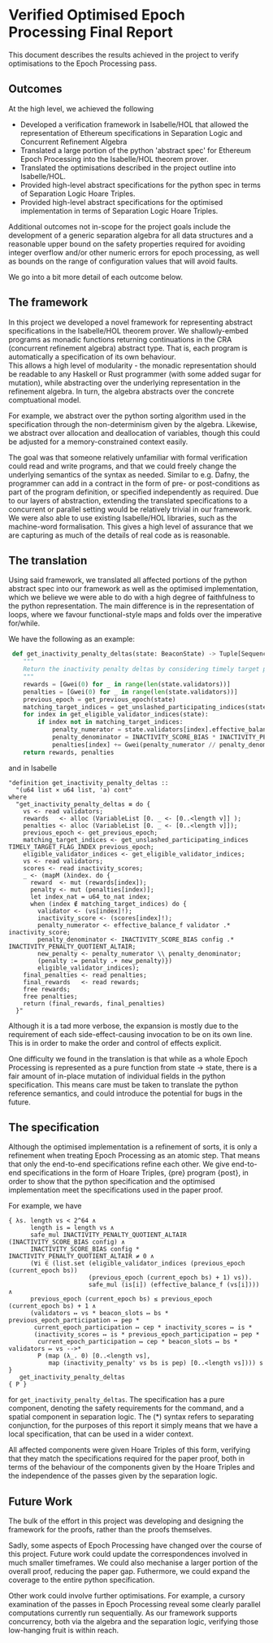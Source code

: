 Verified Optimised Epoch Processing Final Report
===================================



This document describes the results achieved in the project to verify optimisations to the Epoch Processing pass.

## Outcomes

At the high level, we achieved the following


- Developed a verification framework in Isabelle/HOL that allowed the representation of Ethereum specifications in Separation Logic and Concurrent Refinement Algebra
- Translated a large portion of the python 'abstract spec' for Ethereum Epoch Processing into the Isabelle/HOL theorem prover.
- Translated the optimisations described in the project outline into Isabelle/HOL.
- Provided high-level abstract specifications for the python spec in terms of Separation Logic Hoare Triples.
- Provided high-level abstract specifications for the optimised implementation in terms of Separation Logic Hoare Triples.

Additional outcomes not in-scope for the project goals include the development of a generic separation algebra for all data structures and a reasonable upper bound on the safety properties required for avoiding integer overflow and/or other numeric errors for epoch processing, as well as bounds on the range of configuration values that will avoid faults.

We go into a bit more detail of each outcome below.

## The framework

In this project we developed a novel framework for representing abstract specifications in the Isabelle/HOL theorem prover. We shallowly-embed programs as 
monadic functions returning continuations in the CRA (concurrent refinement algebra) abstract type. That is, each program is automatically a specification of its own behaviour.  
This allows a high level of modularity - the monadic representation should be readable to any Haskell or Rust programmer (with some added sugar for mutation), while abstracting over the underlying representation in the refinement algebra.
 In turn, the algebra abstracts over the concrete comptuational model.

For example, we abstract over the python sorting algorithm used in the specification through the non-determinism given by the algebra. Likewise, we abstract over allocation and deallocation of variables,
though this could be adjusted for a memory-constrained context easily. 

The goal was that someone relatively unfamiliar with formal verification could read and write programs, and that we could freely change the underlying semantics of the syntax as needed. Similar to e.g. Dafny, the programmer can add in a contract in the form of pre- or post-conditions as part of the program definition, or specified independently as required. Due to our layers of abstraction, extending the translated specifications to a concurrent or parallel setting
would be relatively trivial in our framework.  We were also able to use existing Isabelle/HOL libraries, such as the machine-word formalisation. This gives a high level of assurance that we are capturing as much of the details of real code as is reasonable.

## The translation

Using said framework, we translated all affected portions of the python abstract spec into our framework as well as the optimised implementation, which we believe we were able to do with a high degree of faithfulness to the python representation.
The main difference is in the representation of loops, where we favour functional-style maps and folds over the imperative for/while.

We have the following as an example:

```python
 def get_inactivity_penalty_deltas(state: BeaconState) -> Tuple[Sequence[Gwei], Sequence[Gwei]]:
    """
    Return the inactivity penalty deltas by considering timely target participation flags and inactivity scores.
    """
    rewards = [Gwei(0) for _ in range(len(state.validators))]
    penalties = [Gwei(0) for _ in range(len(state.validators))]
    previous_epoch = get_previous_epoch(state)
    matching_target_indices = get_unslashed_participating_indices(state, TIMELY_TARGET_FLAG_INDEX, previous_epoch)
    for index in get_eligible_validator_indices(state):
        if index not in matching_target_indices:
            penalty_numerator = state.validators[index].effective_balance * state.inactivity_scores[index]
            penalty_denominator = INACTIVITY_SCORE_BIAS * INACTIVITY_PENALTY_QUOTIENT_BELLATRIX
            penalties[index] += Gwei(penalty_numerator // penalty_denominator)
    return rewards, penalties
```

and in Isabelle

```isabelle
"definition get_inactivity_penalty_deltas ::
  "(u64 list × u64 list, 'a) cont"
where
  "get_inactivity_penalty_deltas ≡ do {
    vs <- read validators;
    rewards   <- alloc (VariableList [0. _ <- [0..<length v]] );
    penalties <- alloc (VariableList [0. _ <- [0..<length v]]);
    previous_epoch <- get_previous_epoch;
    matching_target_indices <- get_unslashed_participating_indices TIMELY_TARGET_FLAG_INDEX previous_epoch;
    eligible_validator_indices <- get_eligible_validator_indices;
    vs <- read validators;
    scores <- read inactivity_scores; 
    _ <- (mapM (λindex. do {
      reward  <- mut (rewards[index]);
      penalty <- mut (penalties[index)];
      let index_nat = u64_to_nat index;
      when (index ∉ matching_target_indices) do {
        validator <- (vs[index]!);
        inactivity_score <- (scores[index]!);
        penalty_numerator <- effective_balance_f validator .* inactivity_score;
        penalty_denominator <- INACTIVITY_SCORE_BIAS config .* INACTIVITY_PENALTY_QUOTIENT_ALTAIR;
        new_penalty <- penalty_numerator \\ penalty_denominator;
        (penalty := penalty .+ new_penalty)}) 
        eligible_validator_indices);
    final_penalties <- read penalties;
    final_rewards   <- read rewards;
    free rewards;
    free penalties;
    return (final_rewards, final_penalties)
  }"
```
  
Although it is a tad more verbose, the expansion is mostly due to the requirement of each side-effect-causing invocation to be on its own line. This is in order to make the order and control of effects explicit.
  
One difficulty we found in the translation is that while as a whole Epoch Processing is represented as a pure function from state -> state, there is a fair amount of in-place mutation of individual fields 
in the python specification. This means care must be taken to translate the python reference semantics, and could introduce the potential for bugs in the future. 

## The specification

Although the optimised implementation is a refinement of sorts,  it is only a refinement when treating Epoch Processing as an atomic step. That means that only the end-to-end specifications refine each other. We give 
end-to-end specifications in the form of Hoare Triples, {pre} program {post}, in order to show that the python specification and the optimised implementation meet the specifications used in the paper proof. 

For example, we have 

```isabelle
{ λs. length vs < 2^64 ∧ 
      length is = length vs ∧
      safe_mul INACTIVITY_PENALTY_QUOTIENT_ALTAIR (INACTIVITY_SCORE_BIAS config) ∧ 
      INACTIVITY_SCORE_BIAS config * INACTIVITY_PENALTY_QUOTIENT_ALTAIR ≠ 0 ∧
      (∀i ∈ (list.set (eligible_validator_indices (previous_epoch (current_epoch bs)) 
                      (previous_epoch (current_epoch bs) + 1) vs)). 
                      safe_mul (is[i]) (effective_balance_f (vs[i]))) ∧
      previous_epoch (current_epoch bs) ≤ previous_epoch (current_epoch bs) + 1 ∧
      (validators ↦ vs * beacon_slots ↦ bs * previous_epoch_participation ↦ pep * 
       current_epoch_participation ↦ cep * inactivity_scores ↦ is *
       (inactivity_scores ↦ is * previous_epoch_participation ↦ pep * 
        current_epoch_participation ↦ cep * beacon_slots ↦ bs * validators ↦ vs -->* 
        P (map (λ_. 0) [0..<length vs],
           map (inactivity_penalty' vs bs is pep) [0..<length vs]))) s }
   get_inactivity_penalty_deltas
{ P }
```

for `get_inactivity_penalty_deltas`. The specification has a pure component, denoting the safety requirements for the command, and a spatial component in separation logic. The (*) syntax refers to separating conjunction, for the purposes of this report it simply means that we have a local specification, that can be used in a wider context.

All affected components were given Hoare Triples of this form, verifying that they match the specifications required for the paper proof, both in terms of the behaviour of the components given by the Hoare Triples
 and the independence of the passes given by the separation logic.
 
## Future Work

The bulk of the effort in this project was developing and designing the framework for the proofs, rather than the proofs themselves.

Sadly, some aspects of Epoch Processing have changed over the course of this project. Future work could update the correspondences involved in much smaller timeframes. We could also mechanise a larger portion of the overall proof, reducing the paper gap. Futhermore, we could expand the coverage to the entire python specification.

Other work could involve further optimisations. For example, a cursory examination of the passes in Epoch Processing reveal some clearly parallel computations currently run sequentially. As our framework supports concurrency, both via the algebra and the separation logic, verifying those low-hanging fruit is within reach. 


